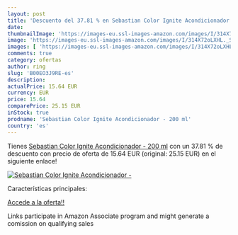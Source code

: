 ```yaml
---
layout: post
title: 'Descuento del 37.81 % en Sebastian Color Ignite Acondicionador - '
date: 
thumbnailImage: 'https://images-eu.ssl-images-amazon.com/images/I/314X72oLXHL._SL200_.jpg'
image: 'https://images-eu.ssl-images-amazon.com/images/I/314X72oLXHL._SL200_.jpg'
images: [ 'https://images-eu.ssl-images-amazon.com/images/I/314X72oLXHL._SL200_.jpg' ]
comments: true
category: ofertas
author: ring
slug: 'B00EO3J9RE-es'
description:
actualPrice: 15.64 EUR
currency: EUR
price: 15.64
comparePrice: 25.15 EUR
inStock: true
prodname: 'Sebastian Color Ignite Acondicionador - 200 ml'
country: 'es'
---
```


Tienes [Sebastian Color Ignite Acondicionador - 200 ml](https://www.amazon.es/dp/B00EO3J9RE/?tag=tolees-21) con un 37.81 % de descuento con precio de oferta de 15.64 EUR (original: 25.15 EUR) en el siguiente enlace!

[![Sebastian Color Ignite Acondicionador - ](https://images-eu.ssl-images-amazon.com/images/I/314X72oLXHL._SL200_.jpg)](https://www.amazon.es/dp/B00EO3J9RE/?tag=tolees-21)

Características principales:


[Accede a la oferta!!](https://www.amazon.es/dp/B00EO3J9RE/?tag=tolees-21)

Links participate in Amazon Associate program and might generate a comission on qualifying sales


